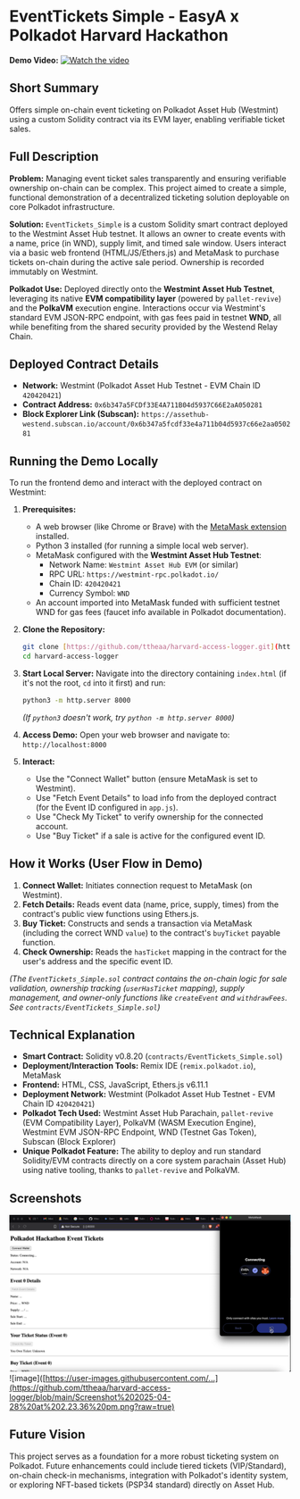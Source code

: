 # EventTickets Simple - EasyA x Polkadot Harvard Hackathon

**Demo Video:** [![Watch the video](https://img.youtube.com/vi/dDj35tQRchw/0.jpg)](https://www.youtube.com/watch?v=dDj35tQRchw)

## Short Summary

Offers simple on-chain event ticketing on Polkadot Asset Hub (Westmint) using a custom Solidity contract via its EVM layer, enabling verifiable ticket sales.

## Full Description

**Problem:** Managing event ticket sales transparently and ensuring verifiable ownership on-chain can be complex. This project aimed to create a simple, functional demonstration of a decentralized ticketing solution deployable on core Polkadot infrastructure.

**Solution:** `EventTickets_Simple` is a custom Solidity smart contract deployed to the Westmint Asset Hub testnet. It allows an owner to create events with a name, price (in WND), supply limit, and timed sale window. Users interact via a basic web frontend (HTML/JS/Ethers.js) and MetaMask to purchase tickets on-chain during the active sale period. Ownership is recorded immutably on Westmint.

**Polkadot Use:** Deployed directly onto the **Westmint Asset Hub Testnet**, leveraging its native **EVM compatibility layer** (powered by `pallet-revive`) and the **PolkaVM** execution engine. Interactions occur via Westmint's standard EVM JSON-RPC endpoint, with gas fees paid in testnet **WND**, all while benefiting from the shared security provided by the Westend Relay Chain.


## Deployed Contract Details

* **Network:** Westmint (Polkadot Asset Hub Testnet - EVM Chain ID `420420421`)
* **Contract Address:** `0x6b347a5FCDf33E4A711B04d5937C66E2aA050281`
* **Block Explorer Link (Subscan):** `https://assethub-westend.subscan.io/account/0x6b347a5fcdf33e4a711b04d5937c66e2aa050281`


## Running the Demo Locally

To run the frontend demo and interact with the deployed contract on Westmint:

1.  **Prerequisites:**
    * A web browser (like Chrome or Brave) with the [MetaMask extension](https://metamask.io/) installed.
    * Python 3 installed (for running a simple local web server).
    * MetaMask configured with the **Westmint Asset Hub Testnet**:
        * Network Name: `Westmint Asset Hub EVM` (or similar)
        * RPC URL: `https://westmint-rpc.polkadot.io/` 
        * Chain ID: `420420421`
        * Currency Symbol: `WND`
    * An account imported into MetaMask funded with sufficient testnet WND for gas fees (faucet info available in Polkadot documentation).

2.  **Clone the Repository:**
    ```bash
    git clone [https://github.com/ttheaa/harvard-access-logger.git](https://github.com/ttheaa/harvard-access-logger.git)
    cd harvard-access-logger
    ```

3.  **Start Local Server:** Navigate into the directory containing `index.html` (if it's not the root, `cd` into it first) and run:
    ```bash
    python3 -m http.server 8000
    ```
    *(If `python3` doesn't work, try `python -m http.server 8000`)*

4.  **Access Demo:** Open your web browser and navigate to:
    `http://localhost:8000`

5.  **Interact:**
    * Use the "Connect Wallet" button (ensure MetaMask is set to Westmint).
    * Use "Fetch Event Details" to load info from the deployed contract (for the Event ID configured in `app.js`).
    * Use "Check My Ticket" to verify ownership for the connected account.
    * Use "Buy Ticket" if a sale is active for the configured event ID.

## How it Works (User Flow in Demo)

1.  **Connect Wallet:** Initiates connection request to MetaMask (on Westmint).
2.  **Fetch Details:** Reads event data (name, price, supply, times) from the contract's public view functions using Ethers.js.
3.  **Buy Ticket:** Constructs and sends a transaction via MetaMask (including the correct WND `value`) to the contract's `buyTicket` payable function.
4.  **Check Ownership:** Reads the `hasTicket` mapping in the contract for the user's address and the specific event ID.

*(The `EventTickets_Simple.sol` contract contains the on-chain logic for sale validation, ownership tracking (`userHasTicket` mapping), supply management, and owner-only functions like `createEvent` and `withdrawFees`. See `contracts/EventTickets_Simple.sol`)*

## Technical Explanation

* **Smart Contract:** Solidity v0.8.20 (`contracts/EventTickets_Simple.sol`)
* **Deployment/Interaction Tools:** Remix IDE (`remix.polkadot.io`), MetaMask
* **Frontend:** HTML, CSS, JavaScript, Ethers.js v6.11.1
* **Deployment Network:** Westmint (Polkadot Asset Hub Testnet - EVM Chain ID `420420421`)
* **Polkadot Tech Used:** Westmint Asset Hub Parachain, `pallet-revive` (EVM Compatibility Layer), PolkaVM (WASM Execution Engine), Westmint EVM JSON-RPC Endpoint, WND (Testnet Gas Token), Subscan (Block Explorer)
* **Unique Polkadot Feature:** The ability to deploy and run standard Solidity/EVM contracts directly on a core system parachain (Asset Hub) using native tooling, thanks to `pallet-revive` and PolkaVM.

## Screenshots
![Alt text description](https://github.com/ttheaa/harvard-access-logger/blob/main/Screenshot%202025-04-28%20at%202.22.08%20pm.png?raw=true)
![image]([https://user-images.githubusercontent.com/...](https://github.com/ttheaa/harvard-access-logger/blob/main/Screenshot%202025-04-28%20at%202.23.36%20pm.png?raw=true)

## Future Vision

This project serves as a foundation for a more robust ticketing system on Polkadot. Future enhancements could include tiered tickets (VIP/Standard), on-chain check-in mechanisms, integration with Polkadot's identity system, or exploring NFT-based tickets (PSP34 standard) directly on Asset Hub.
